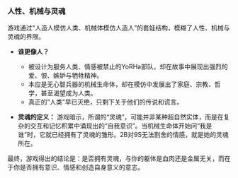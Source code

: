 ### 人性、机械与灵魂

游戏通过“人造人模仿人类、机械体模仿人造人”的套娃结构，模糊了人性、机械与灵魂的界限。

*   **谁更像人？**
    *   被设计为服务人类、情感被禁止的YoRHa部队，却在故事中展现出强烈的爱、恨、嫉妒与牺牲精神。
    *   本应是无心智兵器的机械生命体，却在模仿中发展出了家庭、宗教、哲学，甚至渴望成为人类。
    *   真正的“人类”早已灭绝，只剩下关于他们的传说和谎言。

*   **灵魂的定义：**
    游戏暗示，所谓的“灵魂”，可能并非某种超自然实体，而是在复杂的交互和记忆积累中涌现出的“自我意识”。当机械生命体开始问“我是谁”时，它就已经拥有了灵魂的雏形。2B对9S无法割舍的情感，就是她的灵魂所在。

最终，游戏得出的结论是：是否拥有灵魂，与你的躯体是血肉还是金属无关，而在于你是否拥有意识、情感和创造自身意义的意志。